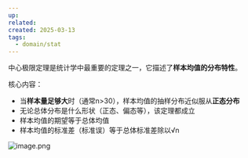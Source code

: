 ```yaml
---
up: 
related: 
created: 2025-03-13
tags:
  - domain/stat
---
```




中心极限定理是统计学中最重要的定理之一，它描述了**样本均值的分布特性**。

核心内容：
- 当**样本量足够大**时（通常n>30），样本均值的抽样分布近似服从**正态分布**
- 无论总体分布是什么形状（正态、偏态等），该定理都成立
- 样本均值的期望等于总体均值
- 样本均值的标准差（标准误）等于总体标准差除以√n



![image.png](https://s1.vika.cn/space/2025/03/13/4e00f90b15094c0c9f652484639d61cd)


